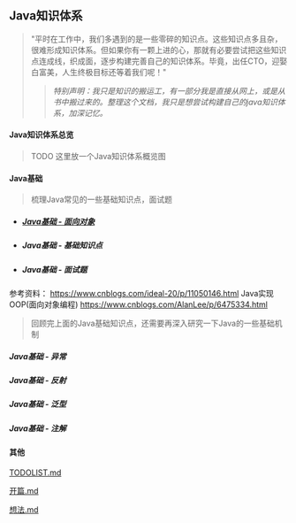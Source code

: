 ## Java知识体系
>"平时在工作中，我们多遇到的是一些零碎的知识点。这些知识点多且杂，很难形成知识体系。但如果你有一颗上进的心，那就有必要尝试把这些知识点连成线，织成面，逐步构建完善自己的知识体系。毕竟，出任CTO，迎娶白富美，人生终极目标还等着我们呢！"
>>*特别声明：我只是知识的搬运工，有一部分我是直接从网上，或是从书中搬过来的。整理这个文档，我只是想尝试构建自己的java知识体系，加深记忆。*

#### Java知识体系总览
>    TODO  这里放一个Java知识体系概览图
>

#### Java基础

> 梳理Java常见的一些基础知识点，面试题

- ##### [Java基础 - 面向对象](./面向对象.md)

- ##### Java基础 - 基础知识点

- ##### Java基础 - 面试题

参考资料：
https://www.cnblogs.com/ideal-20/p/11050146.html
Java实现OOP(面向对象编程) https://www.cnblogs.com/AlanLee/p/6475334.html

> 回顾完上面的Java基础知识点，还需要再深入研究一下Java的一些基础机制

##### Java基础 - 异常



##### Java基础 - 反射



##### Java基础 - 泛型



##### Java基础 - 注解











#### 其他

[TODOLIST.md](./TODOLIST.md)

[开篇.md](./开篇.md)

[想法.md](./想法.md)
